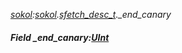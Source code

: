 _[sokol](../../modules/sokol/sokol-module.md):[sokol](../../modules/sokol/sokol-module.md).[sfetch\_desc\_t](../../modules/sokol/sokol-sfetch_desc_t.md).\_end\_canary_
##### Field \_end\_canary:[UInt](../../modules/wonkey/wonkey-types-uint.md)
